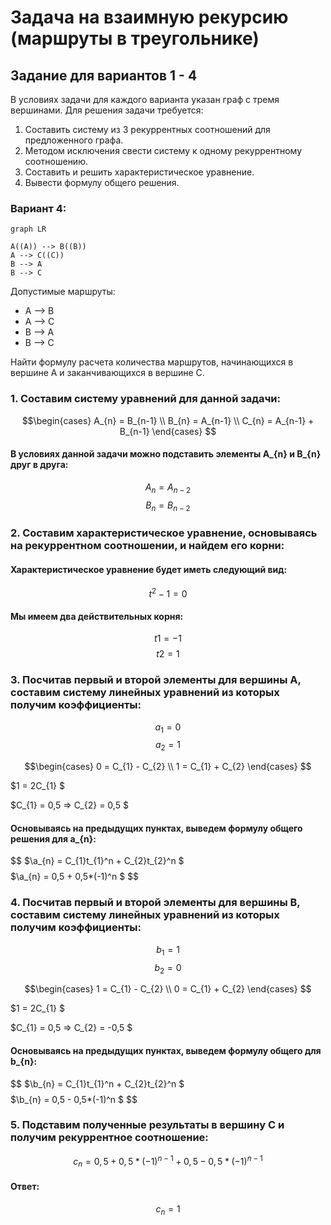 # Задача на взаимную рекурсию (маршруты в треугольнике)

## Задание для вариантов 1 - 4
В условиях задачи для каждого варианта указан граф с тремя вершинами. Для решения задачи требуется: 
1. Составить систему из 3 рекуррентных соотношений для предложенного графа.
2. Методом исключения свести систему к одному рекуррентному соотношению.
3. Составить и решить характеристическое уравнение.
4. Вывести формулу общего решения.

### Вариант 4:
```mermaid
graph LR

A((A)) --> B((B))
A --> C((C))
B --> A
B --> C
```
Допустимые маршруты:
- A --> B
- A --> C
- B --> A
- B --> C

Найти формулу расчета количества маршрутов, начинающихся в вершине A и заканчивающихся в вершине C.
### 1. Составим систему уравнений для данной задачи:
$$\begin{cases}
A_{n} = B_{n-1} \\ 
B_{n} = A_{n-1} \\
C_{n} = A_{n-1} + B_{n-1}
\end{cases} $$
#### В условиях данной задачи можно подставить элементы A_{n} и B_{n} друг в друга:
$$
A_{n} = A_{n-2}
$$
$$
B_{n} = B_{n-2}
$$
### 2. Составим характеристическое уравнение, основываясь на рекуррентном соотношении, и найдем его корни:
#### Характеристическое уравнение будет иметь следующий вид:
$$
t^2 - 1 = 0
$$
#### Мы имеем два действительных корня:
$$
t1 = -1
$$
$$
t2 = 1
$$
### 3. Посчитав первый и второй элементы для вершины A, составим систему линейных уравнений из которых получим коэффициенты:
$$
a_{1} = 0
$$
$$
a_{2} = 1
$$

$$\begin{cases}
0 = С_{1} - С_{2} \\ 
1 = С_{1} + С_{2} 
\end{cases} $$

$1 = 2С_{1} $

$C_{1} = 0,5 => C_{2} = 0,5 $
#### Основываясь на предыдущих пунктах, выведем формулу общего решения для a_{n}:
$$
$\a_{n} = С_{1}t_{1}^n + С_{2}t_{2}^n $
$$
$$
$\a_{n} = 0,5 + 0,5*(-1)^n $
$$
### 4. Посчитав первый и второй элементы для вершины B, составим систему линейных уравнений из которых получим коэффициенты:
$$
b_{1} = 1
$$
$$
b_{2} = 0
$$

$$\begin{cases}
1 = С_{1} - С_{2} \\ 
0 = С_{1} + С_{2} 
\end{cases} $$

$1 = 2С_{1} $

$C_{1} = 0,5 => C_{2} = -0,5 $
#### Основываясь на предыдущих пунктах, выведем формулу общего для b_{n}:
$$
$\b_{n} = С_{1}t_{1}^n + С_{2}t_{2}^n $
$$
$$
$\b_{n} = 0,5 - 0,5*(-1)^n $
$$
### 5. Подставим полученные результаты в вершину C и получим рекуррентное соотношение:
$$
с_{n} = 0,5 + 0,5*(-1)^{n-1} + 0,5 - 0,5*(-1)^{n-1}
$$
#### Ответ:
$$
c_{n} = 1
$$
